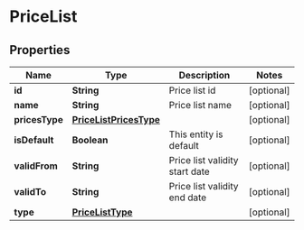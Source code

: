 # PriceList

## Properties

Name | Type | Description | Notes
------------ | ------------- | ------------- | -------------
**id** | **String** | Price list id | [optional] 
**name** | **String** | Price list name | [optional] 
**pricesType** | [**PriceListPricesType**](PriceListPricesType.md) |  | [optional] 
**isDefault** | **Boolean** | This entity is default | [optional] 
**validFrom** | **String** | Price list validity start date | [optional] 
**validTo** | **String** | Price list validity end date | [optional] 
**type** | [**PriceListType**](PriceListType.md) |  | [optional] 


